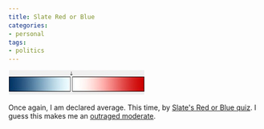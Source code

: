 ```yaml
---
title: Slate Red or Blue
categories:
- personal
tags:
- politics
---
```


![slate test](2004-07-16-slate-red-or-blue/slate_redblue.jpg)

Once again, I am declared average.  This time, by [Slate's Red or Blue quiz][2].  I guess this makes me an [outraged moderate][3].

   [2]: http://slate.msn.com/Features/040712_RedBlueQuiz/quiz.html
   [3]: http://www.outragedmoderates.org/
